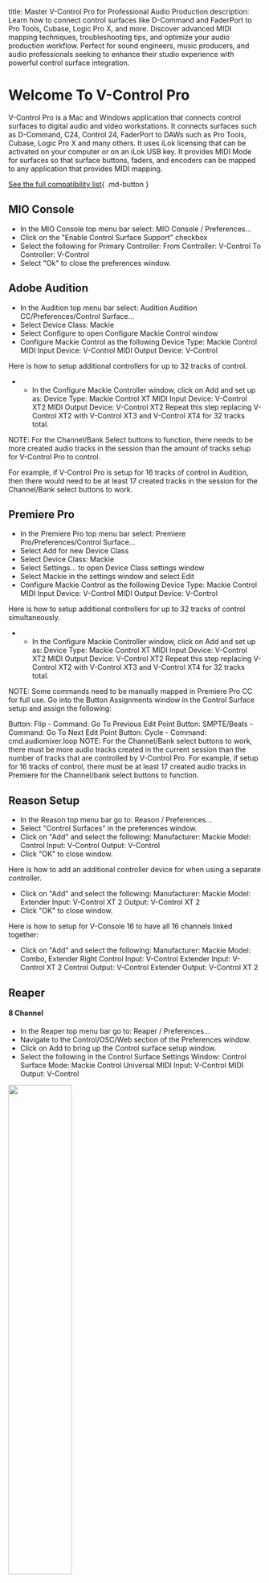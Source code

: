 title: Master V-Control Pro for Professional Audio Production
description: Learn how to connect control surfaces like D-Command and FaderPort to Pro Tools, Cubase, Logic Pro X, and more. Discover advanced MIDI mapping techniques, troubleshooting tips, and optimize your audio production workflow. Perfect for sound engineers, music producers, and audio professionals seeking to enhance their studio experience with powerful control surface integration.

# Welcome To V-Control Pro
V-Control Pro is a Mac and Windows application that connects control surfaces to digital audio and video workstations. It connects surfaces such as D-Command, C24, Control 24, FaderPort to DAWs such as Pro Tools, Cubase, Logic Pro X and many others. It uses iLok licensing that can be activated on your computer or on an iLok USB key. It provides MIDI Mode for surfaces so that surface buttons, faders, and encoders can be mapped to any application that provides MIDI mapping.

[See the full compatibility list](https://neyrinck.com/vcpro-compatibility/){ .md-button }

## MIO Console

* In the MIO Console top menu bar select: MIO Console / Preferences...
* Click on the "Enable Control Surface Support" checkbox
* Select the following for Primary Controller:
From Controller: V-Control
To Controller: V-Control
* Select "Ok" to close the preferences window.

<a id="setting-up-audition"></a>

## Adobe Audition

* In the Audition top menu bar select: Audition Audition CC/Preferences/Control Surface...
* Select Device Class: Mackie
* Select Configure to open Configure Mackie Control window
* Configure Mackie Control as the following
Device Type: Mackie Control
MIDI Input Device: V-Control
MIDI Output Device: V-Control

Here is how to setup additional controllers for up to 32 tracks of control.

* * In the Configure Mackie Controller window, click on Add and set up as:
Device Type: Mackie Control XT
MIDI Input Device: V-Control XT2
MIDI Output Device: V-Control XT2
Repeat this step replacing V-Control XT2 with V-Control XT3 and V-Control XT4 for 32 tracks total.

NOTE: For the Channel/Bank Select buttons to function, there needs to be more created audio tracks in the session than the amount of tracks setup for V-Control Pro to control.

For example, if V-Control Pro is setup for 16 tracks of control in Audition, then there would need to be at least 17 created tracks in the session for the Channel/Bank select buttons to work.

<a id="setting-up-premiere"></a>

## Premiere Pro 

* In the Premiere Pro top menu bar select: Premiere Pro/Preferences/Control Surface...
* Select Add for new Device Class
* Select Device Class: Mackie
* Select Settings... to open Device Class settings window
* Select Mackie in the settings window and select Edit
* Configure Mackie Control as the following
Device Type: Mackie Control
MIDI Input Device: V-Control
MIDI Output Device: V-Control

Here is how to setup additional controllers for up to 32 tracks of control simultaneously.

* * In the Configure Mackie Controller window, click on Add and set up as:
Device Type: Mackie Control XT
MIDI Input Device: V-Control XT2
MIDI Output Device: V-Control XT2
Repeat this step replacing V-Control XT2 with V-Control XT3 and V-Control XT4 for 32 tracks total.

NOTE: Some commands need to be manually mapped in Premiere Pro CC for full use. Go into the Button Assignments window in the Control Surface setup and assign the following:

Button: Flip - Command: Go To Previous Edit Point
Button: SMPTE/Beats - Command: Go To Next Edit Point
Button: Cycle - Command: cmd.audiomixer.loop
NOTE: For the Channel/Bank select buttons to work, there must be more audio tracks created in the current session than the number of tracks that are controlled by V-Control Pro. For example, if setup for 16 tracks of control, there must be at least 17 created audio tracks in Premiere for the Channel/bank select buttons to function.

<a id="setting-up-reason"></a>

## Reason Setup

* In the Reason top menu bar go to: Reason / Preferences...
* Select "Control Surfaces" in the preferences window.
* Click on "Add" and select the following:
Manufacturer: Mackie
Model: Control
Input: V-Control
Output: V-Control
*  Click "OK" to close window.

Here is how to add an additional controller device for when using a separate controller.

* Click on "Add" and select the following:
Manufacturer: Mackie
Model: Extender
Input: V-Control XT 2
Output: V-Control XT 2
* Click "OK" to close window.

Here is how to setup for V-Console 16 to have all 16 channels linked together:

* Click on "Add" and select the following:
Manufacturer: Mackie
Model: Combo, Extender Right
Control Input: V-Control
Extender Input: V-Control XT 2
Control Output: V-Control
Extender Output: V-Control XT 2

<a id="setting-up-reaper"></a>

## Reaper

#### 8 Channel

* In the Reaper top menu bar go to: Reaper / Preferences...
* Navigate to the Control/OSC/Web section of the Preferences window.
* Click on Add to bring up the Control surface setup window.
* Select the following in the Control Surface Settings Window:
Control Surface Mode: Mackie Control Universal
MIDI Input: V-Control
MIDI Output: V-Control

<img src="./images/reaper1.png" style="width:50%"></img>

#### 16 Channel

* Click on Add again to bring up a new window:
* Select the following in the Control Surface Settings Window to add the 2nd bank:
* Control Surface Mode: Mackie Control Extender
MIDI Input: V-Control XT2
MIDI Output: V-Control XT2
Surface Offset (Tracks): 8

<img src="./images/reaper2.png" style="width:50%"></img>

#### 24 Channel

* Click on Add again to bring up a 3rd new window:
* Select the following in the Control Surface Settings Window to add the 3rd bank:
* Control Surface Mode: Mackie Control Extender
MIDI Input: V-Control XT3
MIDI Output: V-Control XT3
Surface Offset (Tracks): 16

<img src="./images/reaper3.png" style="width:50%"></img>


<a id="setting-up-tracktion"></a>

## Tracktion

* Click on the "Settings" tab and select "MIDI Devices" on the side bar.
* Enable V-Control for the Input and Output.
* Select "Control Surfaces" on the side bar.
* Select "Mackie Control Universal and configure as follows:
Input Device: V-Control
Output Device: V-Control

<a id="setting-up-sonar"></a>

## Sonar

* In the Sonar top menu bar go to: Edit / Preferences / Control Surfaces...
* Configure for Connected Controllers/Surfaces as follows:
Controller/Surface: Mackie Control
In Port: V-Control
Out Port: V-Control

<img src="./images/sonar.png" style="width:75%"></img>

<a id="setting-up-flstudio"></a>
## FL Studio

* Go To Options and select MIDI Settings (F10)
* Select V-Control Pro in the Input section and Enable. Choose Mackie Control Universal as Control Type.
* Select V-Control Pro in the Output section and Enable.
* Set the MIDI Input/Output Ports to 102 for V-Control Pro
* V-Console and FL Studio should now have bidirectional communication with each other.

NOTE: FL Studio only supports one device for setup. It is not possible to setup for more than 8 tracks of control through V-Control Pro.

<a id="setting-up-fmod"></a>

## FMOD Studio

* In the FMOD Studio top menu bar select: FMOD Studio / Preferences...
* In the Preferences window, select the Control Surface tab.
* Select the following for an 8 channel surface:
Device Type: Mackie Control
Input Port: V-Control
Output Port: V-Control
FMOD Mackie 1

<img src="./images/fmod1.png" style="width:75%"></img>

* Select the following for an 16 channel surface:
Device Type: Mackie Control with Extender
Input Port: V-Control
Output Port: V-Control
Input Port 2: V-Control XT2
Output Port 2: V-Control XT2
FMOD Mackie 1

<img src="./images/fmod2.png" style="width:75%"></img>

<a id="setting-up-wwise"></a>

## Wwise

* In the Wwise top menu bar select: Project / Control Surface Devices
Click on "Add.." in the Control Surface Devices Window
* In the Wwise top menu bar select: Project / Control Surface Devices
Type out a name for device being used with V-control Pro.
name

<img src="./images/wwise1.png" style="width:75%"></img>

* In the Wwise top menu bar select: Project / Control Surface Devices
* In the Wwise top menu bar select: Project / Control Surface Devices
Set the settings of the device as shown:
Device Type: Mackie Control
Receive From: V-Control
Send To: V-Control

<img src="./images/wwise2.png" style="width:75%"></img>

<a id="setting-up-resolve"></a>

## DaVinci Resolve

* In the Resolve top menu bar select: DaVinci Resolve / Preferences...
* In the Preferences window, select "Control Panels"
* In the Audio Console section, enable "Use MIDI audio console".
* Setup with with the following settings:
MIDI Protocol: HUI compatible
MIDI Input: V-Control
MIDI Output: V-Control

<img src="./images/resolve.png" style="width:75%"></img>

